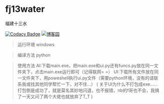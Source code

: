# fj13water
福建十三水

[![Codacy Badge](https://api.codacy.com/project/badge/Grade/8a589791d4d740a1ac678a01119caa8d)](https://www.codacy.com/manual/lsyqlelel/fj13water?utm_source=github.com&amp;utm_medium=referral&amp;utm_content=lsyqlelel/fj13water&amp;utm_campaign=Badge_Grade)
[![博客园](https://img.shields.io/badge/%E5%8D%9A%E5%AE%A2%E5%9B%AD-lsyqlelel-brightgreen.svg)](https://www.cnblogs.com/lsyqlelel/p/11749841.html)

>运行环境 windows

>编译方法 python

>使用方法 AI:下载main.exe，把main.exe和ui.py还有funcs.py放在同一文件夹下，点击main.exe运行即可（记得联网= =）
>         UI:下载所有文件放在同一文件夹下，用poweshell执行ui.py文件（需要python环境，没有的请联系我或找其他同学帮忙一下，对不住…）
>      (  关于UI为什么不打包成exe……打包倒是成功了，就是莫名其妙地闪退，也不报错，nb的f哥也不会，我搞了一天又问了两个大佬也就放弃了T_T  )
